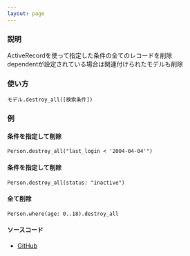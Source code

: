 ```yaml
---
layout: page
---
```

### 説明
ActiveRecordを使って指定した条件の全てのレコードを削除  
dependentが設定されている場合は関連付けられたモデルも削除

### 使い方
    モデル.destroy_all([検索条件])

### 例
#### 条件を指定して削除
    Person.destroy_all("last_login < '2004-04-04'")

#### 条件を指定して削除
    Person.destroy_all(status: "inactive")

#### 全て削除
    Person.where(age: 0..18).destroy_all

#### ソースコード
* [GitHub](https://github.com/rails/rails/blob/f33d52c95217212cbacc8d5e44b5a8e3cdc6f5b3/activerecord/lib/active_record/associations/collection_proxy.rb#L498)